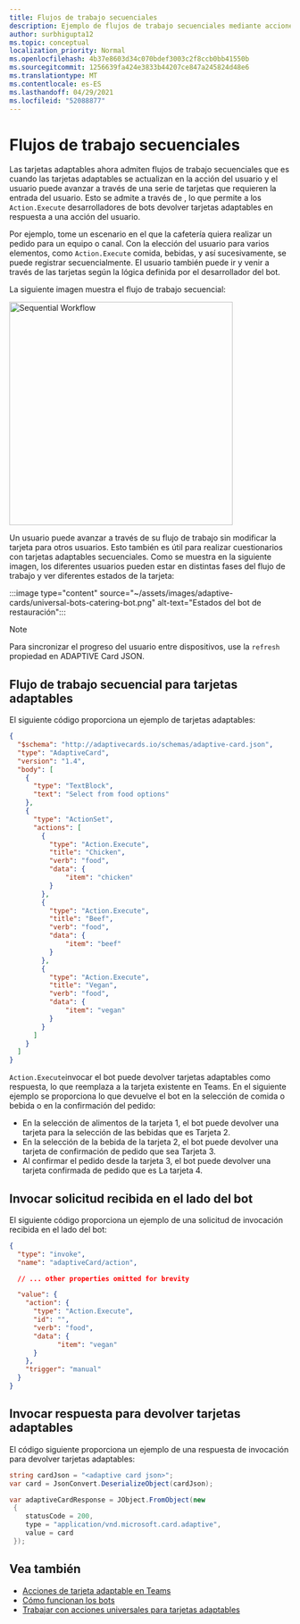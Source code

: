 ```yaml
---
title: Flujos de trabajo secuenciales
description: Ejemplo de flujos de trabajo secuenciales mediante acciones universales
author: surbhigupta12
ms.topic: conceptual
localization_priority: Normal
ms.openlocfilehash: 4b37e8603d34c070bdef3003c2f8ccb0bb41550b
ms.sourcegitcommit: 1256639fa424e3833b44207ce847a245824d48e6
ms.translationtype: MT
ms.contentlocale: es-ES
ms.lasthandoff: 04/29/2021
ms.locfileid: "52088877"
---
```

# <a name="sequential-workflows"></a>Flujos de trabajo secuenciales

Las tarjetas adaptables ahora admiten flujos de trabajo secuenciales que es cuando las tarjetas adaptables se actualizan en la acción del usuario y el usuario puede avanzar a través de una serie de tarjetas que requieren la entrada del usuario. Esto se admite a través de , lo que permite a los `Action.Execute` desarrolladores de bots devolver tarjetas adaptables en respuesta a una acción del usuario.

Por ejemplo, tome un escenario en el que la cafetería quiera realizar un pedido para un equipo o canal. Con la elección del usuario para varios elementos, como `Action.Execute` comida, bebidas, y así sucesivamente, se puede registrar secuencialmente. El usuario también puede ir y venir a través de las tarjetas según la lógica definida por el desarrollador del bot. <br/>

La siguiente imagen muestra el flujo de trabajo secuencial:

<img src="~/assets/images/bots/sequentialWorkflow.gif" alt="Sequential Workflow" width="400"/>

Un usuario puede avanzar a través de su flujo de trabajo sin modificar la tarjeta para otros usuarios. Esto también es útil para realizar cuestionarios con tarjetas adaptables secuenciales. Como se muestra en la siguiente imagen, los diferentes usuarios pueden estar en distintas fases del flujo de trabajo y ver diferentes estados de la tarjeta:

:::image type="content" source="~/assets/images/adaptive-cards/universal-bots-catering-bot.png" alt-text="Estados del bot de restauración":::

> [!NOTE]
> Para sincronizar el progreso del usuario entre dispositivos, use la `refresh` propiedad en ADAPTIVE Card JSON.

## <a name="sequential-workflow-for-adaptive-cards"></a>Flujo de trabajo secuencial para tarjetas adaptables

El siguiente código proporciona un ejemplo de tarjetas adaptables:

```JSON
{
  "$schema": "http://adaptivecards.io/schemas/adaptive-card.json",
  "type": "AdaptiveCard",
  "version": "1.4",
  "body": [
    {
      "type": "TextBlock",
      "text": "Select from food options"
    },
    { 
      "type": "ActionSet",
      "actions": [
        {
          "type": "Action.Execute",
          "title": "Chicken",
          "verb": "food",
          "data": {
              "item": "chicken"
          }
        },
        {
          "type": "Action.Execute",
          "title": "Beef",
          "verb": "food",
          "data": {
              "item": "beef"
          }
        },
        {
          "type": "Action.Execute",
          "title": "Vegan",
          "verb": "food",
          "data": {
              "item": "vegan"
          }
        }
      ]
    }
  ]
}
```

`Action.Execute`invocar el bot puede devolver tarjetas adaptables como respuesta, lo que reemplaza a la tarjeta existente en Teams.
En el siguiente ejemplo se proporciona lo que devuelve el bot en la selección de comida o bebida o en la confirmación del pedido:

* En la selección de alimentos de la tarjeta 1, el bot puede devolver una tarjeta para la selección de las bebidas que es Tarjeta 2.
* En la selección de la bebida de la tarjeta 2, el bot puede devolver una tarjeta de confirmación de pedido que sea Tarjeta 3.
* Al confirmar el pedido desde la tarjeta 3, el bot puede devolver una tarjeta confirmada de pedido que es La tarjeta 4.

## <a name="invoke-request-received-on-bot-side"></a>Invocar solicitud recibida en el lado del bot

El siguiente código proporciona un ejemplo de una solicitud de invocación recibida en el lado del bot:

```JSON
{ 
  "type": "invoke",
  "name": "adaptiveCard/action",

  // ... other properties omitted for brevity

  "value": { 
    "action": { 
      "type": "Action.Execute", 
      "id": "", 
      "verb": "food",
      "data": { 
            "item": "vegan"
      } 
    },
    "trigger": "manual" 
  }
}
```

## <a name="invoke-response-to-return-adaptive-cards"></a>Invocar respuesta para devolver tarjetas adaptables

El código siguiente proporciona un ejemplo de una respuesta de invocación para devolver tarjetas adaptables:

```C#
string cardJson = "<adaptive card json>";
var card = JsonConvert.DeserializeObject(cardJson);

var adaptiveCardResponse = JObject.FromObject(new
 {
    statusCode = 200,
    type = "application/vnd.microsoft.card.adaptive",
    value = card
 });
```

## <a name="see-also"></a>Vea también

* [Acciones de tarjeta adaptable en Teams](~/task-modules-and-cards/cards/cards-actions.md#adaptive-cards-actions)
* [Cómo funcionan los bots](/azure/bot-service/bot-builder-basics?view=azure-bot-service-4.0&preserve-view=true)
* [Trabajar con acciones universales para tarjetas adaptables](Work-with-universal-actions-for-adaptive-cards.md)
